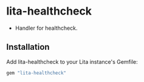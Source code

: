 # lita-healthcheck

- Handler for healthcheck.

## Installation

Add lita-healthcheck to your Lita instance's Gemfile:

``` ruby
gem "lita-healthcheck"
```

